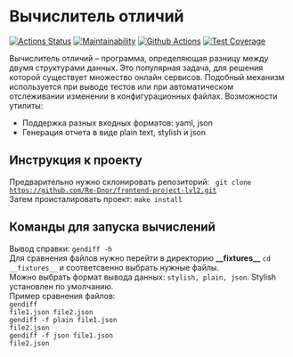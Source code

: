 # Вычислитель отличий

[![Actions Status](https://github.com/Re-Dnor/frontend-project-lvl2/workflows/hexlet-check/badge.svg)](https://github.com/Re-Dnor/frontend-project-lvl2/actions)
[![Maintainability](https://api.codeclimate.com/v1/badges/71377ee8a77f2dd03481/maintainability)](https://codeclimate.com/github/Re-Dnor/frontend-project-lvl2/maintainability)
[![Github Actions](https://github.com/Re-Dnor/frontend-project-lvl2/actions/workflows/lint-check.yml/badge.svg?branch=main)](https://github.com/Re-Dnor/frontend-project-lvl2/actions/workflows/lint-check.yml)
[![Test Coverage](https://api.codeclimate.com/v1/badges/71377ee8a77f2dd03481/test_coverage)](https://codeclimate.com/github/Re-Dnor/frontend-project-lvl2/test_coverage)

Вычислитель отличий – программа, определяющая разницу между двумя структурами данных. Это популярная задача, для решения которой существует множество онлайн сервисов. Подобный механизм используется при выводе тестов или при автоматическом отслеживании изменении в конфигурационных файлах.
Возможности утилиты:

- Поддержка разных входных форматов: yaml, json
- Генерация отчета в виде plain text, stylish и json

## Инструкция к проекту

Предварительно нужно склонировать репозиторий: <code> git clone https://github.com/Re-Dnor/frontend-project-lvl2.git</code><br>
Затем происталировать проект: <code>make install</code><br>

## Команды для запуска вычислений

Вывод справки: <code>gendiff -h</code><br>
Для сравнения файлов нужно перейти в директорию **\_\_fixtures\_\_** <code>cd \_\_fixtures\_\_</code> и соответсвенно выбрать нужные файлы.<br>
Можно выбрать формат вывода данных: <code>stylish, plain, json</code>. Stylish установлен по умолчанию.<br>
Пример сравнения файлов:<br>
<code>gendiff file1.json file2.json</code><br>
<code>gendiff -f plain file1.json file2.json</code><br>
<code>gendiff -f json file1.json file2.json</code><br>

